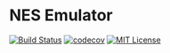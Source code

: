 # NES Emulator

[![Build Status](https://travis-ci.org/karangovil/nes6502.svg?branch=master)](https://travis-ci.org/karangovil/nes6502)
[![codecov](https://codecov.io/gh/karangovil/nes6502/branch/master/graph/badge.svg)](https://codecov.io/gh/karangovil/nes6502)
[![MIT License][license-badge]](LICENSE.md)

[license-badge]:   https://img.shields.io/badge/license-MIT-007EC7.svg
